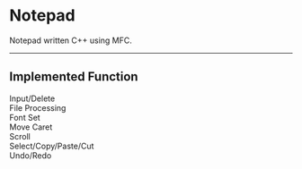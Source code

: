 # Notepad
Notepad written C++ using MFC.

* * *
## Implemented Function     
Input/Delete   
File Processing   
Font Set   
Move Caret   
Scroll   
Select/Copy/Paste/Cut   
Undo/Redo   
